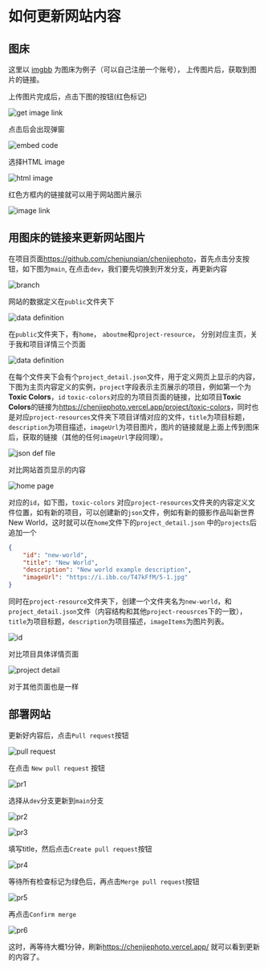 # 如何更新网站内容

## 图床

这里以 [imgbb](https://imgbb.com/) 为图床为例子（可以自己注册一个账号）， 上传图片后，获取到图片的链接。

上传图片完成后，点击下图的按钮(红色标记)

![get image link](docs/img-hosting-1.jpg)

点击后会出现弹窗

![embed code](docs/img-hosting-2.jpg)

选择HTML image

![html image](docs/img-hosting-3.jpg)

红色方框内的链接就可以用于网站图片展示

![image link](docs/img-hosting-4.jpg)

## 用图床的链接来更新网站图片

在项目页面<https://github.com/chenjunqian/chenjiephoto>，首先点击分支按钮，如下图为`main`, 在点击`dev`，我们要先切换到开发分支，再更新内容

![branch](docs/github-pr-1.jpg)

网站的数据定义在`public`文件夹下

![data definition](docs/data-definition-1.jpg)

在`public`文件夹下，有`home`， `aboutme`和`project-resource`， 分别对应主页，关于我和项目详情三个页面

![data definition](docs/data-definition-2.jpg)

在每个文件夹下会有个`project_detail.json`文件，用于定义网页上显示的内容，下图为主页内容定义的实例，`project`字段表示主页展示的项目，例如第一个为**Toxic Colors**，`id` `toxic-colors`对应的为项目页面的链接，比如项目**Toxic Colors**的链接为<https://chenjiephoto.vercel.app/project/toxic-colors>，同时也是对应`project-resources`文件夹下项目详情对应的文件，`title`为项目标题，`description`为项目描述，`imageUrl`为项目图片，图片的链接就是上面上传到图床后，获取的链接（其他的任何`imageUrl`字段同理）。

![json def file](docs/data-definition-3.jpg)

对比网站首页显示的内容

![home page](docs/data-definition-4.jpg)

对应的`id`，如下图，`toxic-colors` 对应`project-resources`文件夹的内容定义文件位置，如有新的项目，可以创建新的`json`文件，例如有新的摄影作品叫新世界 New World，这时就可以在`home`文件下的`project_detail.json` 中的`projects`后追加一个

```json
{
    "id": "new-world",
    "title": "New World",
    "description": "New world example description",
    "imageUrl": "https://i.ibb.co/T47kFfM/5-1.jpg"
}
```

同时在`project-resource`文件夹下，创建一个文件夹名为`new-world`，和`project_detail.json`文件（内容结构和其他`project-reousrces`下的一致），`title`为项目标题，`description`为项目描述，`imageItems`为图片列表。

![id](docs/data-definition-5.jpg)

对比项目具体详情页面

![project detail](docs/data-definition-6.jpg)

对于其他页面也是一样

## 部署网站

更新好内容后，点击`Pull request`按钮

![pull request](docs/github-pr-2.jpg)

在点击 `New pull request` 按钮

![pr1](docs/github-pr-3.jpg)

选择从`dev`分支更新到`main`分支

![pr2](docs/github-pr-4.jpg)

![pr3](docs/github-pr-5.jpg)

填写title，然后点击`Create pull request`按钮

![pr4](docs/github-pr-6.jpg)

等待所有检查标记为绿色后，再点击`Merge pull request`按钮

![pr5](docs/github-pr-7.jpg)

再点击`Confirm merge`

![pr6](docs/github-pr-8.jpg)

这时，再等待大概1分钟，刷新<https://chenjiephoto.vercel.app/> 就可以看到更新的内容了。
